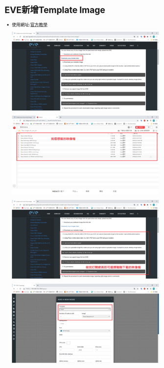 # EVE新增Template Image
- 使用網址:[官方教學](https://www.eve-ng.net/index.php/documentation/howtos/howto-create-own-linux-host-image/)

    ![](img/AddNewTemplate/1.png)

    ![](img/AddNewTemplate/2.png)

    ![](img/AddNewTemplate/3.png)

    ![](img/AddNewTemplate/4.png)
